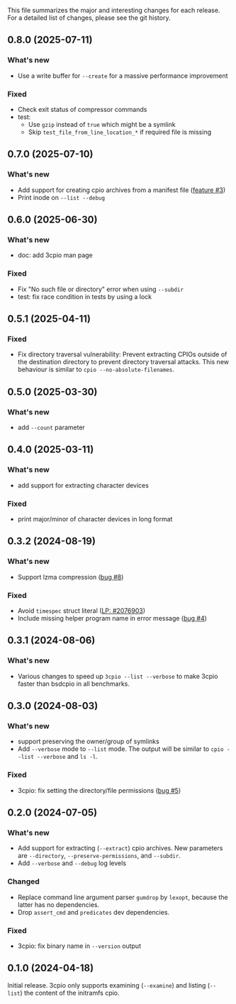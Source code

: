 This file summarizes the major and interesting changes for each release. For a
detailed list of changes, please see the git history.

0.8.0 (2025-07-11)
------------------

### What's new

* Use a write buffer for `--create` for a massive performance improvement

### Fixed

* Check exit status of compressor commands
* test:
  - Use `gzip` instead of `true` which might be a symlink
  - Skip `test_file_from_line_location_*` if required file is missing

0.7.0 (2025-07-10)
------------------

### What's new

* Add support for creating cpio archives from a manifest file
  ([feature #3](https://github.com/bdrung/3cpio/issues/3))
* Print inode on `--list --debug`

0.6.0 (2025-06-30)
------------------

### What's new

* doc: add 3cpio man page

### Fixed

* Fix "No such file or directory" error when using `--subdir`
* test: fix race condition in tests by using a lock

0.5.1 (2025-04-11)
------------------

### Fixed

* Fix directory traversal vulnerability: Prevent extracting CPIOs outside of the
  destination directory to prevent directory traversal attacks. This new
  behaviour is similar to `cpio --no-absolute-filenames`.

0.5.0 (2025-03-30)
------------------

### What's new

* add `--count` parameter

0.4.0 (2025-03-11)
------------------

### What's new

* add support for extracting character devices

### Fixed

* print major/minor of character devices in long format

0.3.2 (2024-08-19)
------------------

### What's new

* Support lzma compression ([bug #8](https://github.com/bdrung/3cpio/issues/8))

### Fixed

* Avoid `timespec` struct literal
  ([LP: #2076903](https://launchpad.net/bugs/2076903))
* Include missing helper program name in error message
  ([bug #4](https://github.com/bdrung/3cpio/issues/4))

0.3.1 (2024-08-06)
------------------

### What's new

* Various changes to speed up `3cpio --list --verbose` to make 3cpio faster
  than bsdcpio in all benchmarks.

0.3.0 (2024-08-03)
------------------

### What's new

* support preserving the owner/group of symlinks
* Add `--verbose` mode to `--list` mode. The output will be similar to
  `cpio --list --verbose` and `ls -l`.

### Fixed

* 3cpio: fix setting the directory/file permissions
  ([bug #5](https://github.com/bdrung/3cpio/issues/5))

0.2.0 (2024-07-05)
------------------

### What's new

* Add support for extracting (`--extract`) cpio archives. New parameters are
  `--directory`, `--preserve-permissions`, and `--subdir`.
* Add `--verbose` and `--debug` log levels

### Changed

* Replace command line argument parser `gumdrop` by `lexopt`, because the
  latter has no dependencies.
* Drop `assert_cmd` and `predicates` dev dependencies.

### Fixed

* 3cpio: fix binary name in `--version` output

0.1.0 (2024-04-18)
------------------

Initial release. 3cpio only supports examining (`--examine`) and listing
(`--list`) the content of the initramfs cpio.
